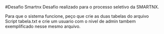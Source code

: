 #Desafio Smartnx
Desafio realizado para o processo seletivo da SMARTNX.

Para que o sistema funcione, peço que crie as duas tabelas do arquivo Script tabela.txt e crie um usuario com o nivel de admin tambem exemplificado nesse mesmo arquivo.
